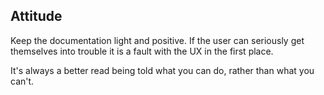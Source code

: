 ## Attitude

Keep the documentation light and positive. If the user can seriously get themselves into trouble it is a fault with the UX in the first place.

It's always a better read being told what you can do, rather than what you can't.